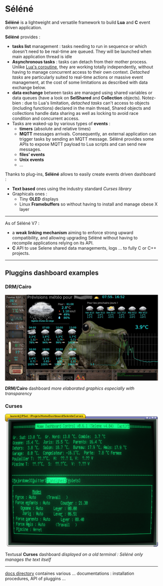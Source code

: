 # Séléné

**Séléné** is a lightweight and versatile framework to build **Lua** and **C** event driven application.

**Séléné** provides :

* **tasks list** management : tasks needing to run in sequence or which doesn't need to be real-time are queued. They will be launched when main application thread is idle
* **Asynchronous tasks** : tasks can detach from their mother process. Unlike [Lua's coroutine](https://www.lua.org/pil/9.1.html), they are working totally independently, without having to manage concurrent access to their own context. *Detached tasks* are particularly suited to real-time actions or massive event management, at the cost of some limitations as described with data exchange below.
* **data exchange** between tasks are managed using shared variables or data queues (have a look on **SelShared** and **Collection** objects). Notez-bien : due to Lua's limitation, *detached tasks* can't access to objects (including functions) declared in the main thread, Shared objects and collections handle data sharing as well as locking to avoid race condition and concurrent access.
* Tasks are waked-up by various types of **events** : 
	* **timers** (absolute and relative times)
	* **MQTT** messages arrivals. Consequently, an external application can trigger tasks by sending an MQTT message. Séléné provides some APIs to expose MQTT payload to Lua scripts and can send new messages.
	* **files’ events**
	* **Unix events**
	* … 

Thanks to plug-ins, **Séléné** allows to easily create events driven dashboard :
* **Text based** ones using the industry standard *Curses library*
* Graphicals ones :
	* Tiny **OLED** displays
	* Linux **Framebuffers** so without having to install and manage obese X layer  

---

As of Séléné V7 :
- a **weak linking mechanism** aiming to enforce strong upward compatibility, and allowing upgrading Séléné without having to recompile applications relying on its API.
- **C** API to use Selene shared data managements, logs ... to fully C or C++ projects.

---

## Pluggins dashboard examples

### DRM/Cairo

![DRMCairo](Images/DRMCairo.jpg)

**DRM/Cairo** dashboard *more elaborated graphics especially with transparency*

<!---
### DirectFB

![DFB](Images/DFB.png)

**DirectFB** dashboard *flat design due to constraints of the screen used*
--->

### Curses

![Curses](Images/Curses.png)

Textusal **Curses** dashboard *displayed on a old terminal : Séléné only manages the text itself*

---

[docs directory](docs/) containes various ... documentations : installation procedures, API of pluggins ...
